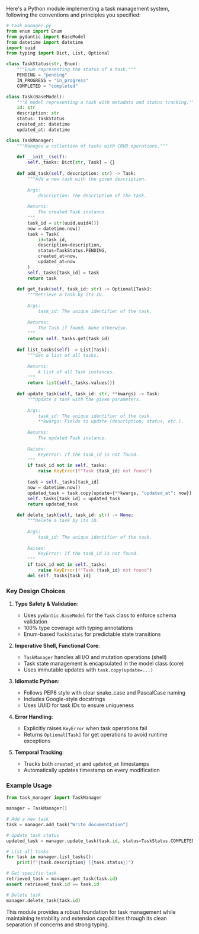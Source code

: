 

Here's a Python module implementing a task management system, following the conventions and principles you specified:

```python
# task_manager.py
from enum import Enum
from pydantic import BaseModel
from datetime import datetime
import uuid
from typing import Dict, List, Optional

class TaskStatus(str, Enum):
    """Enum representing the status of a task."""
    PENDING = "pending"
    IN_PROGRESS = "in_progress"
    COMPLETED = "completed"

class Task(BaseModel):
    """A model representing a task with metadata and status tracking."""
    id: str
    description: str
    status: TaskStatus
    created_at: datetime
    updated_at: datetime

class TaskManager:
    """Manages a collection of tasks with CRUD operations."""
    
    def __init__(self):
        self._tasks: Dict[str, Task] = {}
    
    def add_task(self, description: str) -> Task:
        """Add a new task with the given description.
        
        Args:
            description: The description of the task.
            
        Returns:
            The created Task instance.
        """
        task_id = str(uuid.uuid4())
        now = datetime.now()
        task = Task(
            id=task_id,
            description=description,
            status=TaskStatus.PENDING,
            created_at=now,
            updated_at=now
        )
        self._tasks[task_id] = task
        return task
    
    def get_task(self, task_id: str) -> Optional[Task]:
        """Retrieve a task by its ID.
        
        Args:
            task_id: The unique identifier of the task.
            
        Returns:
            The Task if found, None otherwise.
        """
        return self._tasks.get(task_id)
    
    def list_tasks(self) -> List[Task]:
        """Get a list of all tasks.
        
        Returns:
            A list of all Task instances.
        """
        return list(self._tasks.values())
    
    def update_task(self, task_id: str, **kwargs) -> Task:
        """Update a task with the given parameters.
        
        Args:
            task_id: The unique identifier of the task.
            **kwargs: Fields to update (description, status, etc.).
            
        Returns:
            The updated Task instance.
            
        Raises:
            KeyError: If the task_id is not found.
        """
        if task_id not in self._tasks:
            raise KeyError(f"Task {task_id} not found")
        
        task = self._tasks[task_id]
        now = datetime.now()
        updated_task = task.copy(update={**kwargs, "updated_at": now})
        self._tasks[task_id] = updated_task
        return updated_task
    
    def delete_task(self, task_id: str) -> None:
        """Delete a task by its ID.
        
        Args:
            task_id: The unique identifier of the task.
            
        Raises:
            KeyError: If the task_id is not found.
        """
        if task_id not in self._tasks:
            raise KeyError(f"Task {task_id} not found")
        del self._tasks[task_id]
```

### Key Design Choices

1. **Type Safety & Validation**:
   - Uses `pydantic.BaseModel` for the `Task` class to enforce schema validation
   - 100% type coverage with typing annotations
   - Enum-based `TaskStatus` for predictable state transitions

2. **Imperative Shell, Functional Core**:
   - `TaskManager` handles all I/O and mutation operations (shell)
   - Task state management is encapsulated in the model class (core)
   - Uses immutable updates with `task.copy(update=...)`

3. **Idiomatic Python**:
   - Follows PEP8 style with clear snake_case and PascalCase naming
   - Includes Google-style docstrings
   - Uses UUID for task IDs to ensure uniqueness

4. **Error Handling**:
   - Explicitly raises `KeyError` when task operations fail
   - Returns `Optional[Task]` for get operations to avoid runtime exceptions

5. **Temporal Tracking**:
   - Tracks both `created_at` and `updated_at` timestamps
   - Automatically updates timestamp on every modification

### Example Usage

```python
from task_manager import TaskManager

manager = TaskManager()

# Add a new task
task = manager.add_task("Write documentation")

# Update task status
updated_task = manager.update_task(task.id, status=TaskStatus.COMPLETED)

# List all tasks
for task in manager.list_tasks():
    print(f"{task.description} [{task.status}]")

# Get specific task
retrieved_task = manager.get_task(task.id)
assert retrieved_task.id == task.id

# Delete task
manager.delete_task(task.id)
```

This module provides a robust foundation for task management while maintaining testability and extension capabilities through its clean separation of concerns and strong typing.